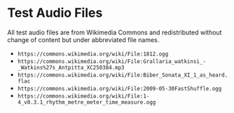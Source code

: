 # Test Audio Files

All test audio files are from Wikimedia Commons and redistributed without
change of content but under abbreviated file names.

- `https://commons.wikimedia.org/wiki/File:1812.ogg`
- `https://commons.wikimedia.org/wiki/File:Grallaria_watkinsi_-_Watkins%27s_Antpitta_XC250384.mp3`
- `https://commons.wikimedia.org/wiki/File:Biber_Sonata_XI_1_as_heard.flac`
- `https://commons.wikimedia.org/wiki/File:2009-05-30FastShuffle.ogg`
- `https://commons.wikimedia.org/wiki/File:1-4_v0.3.1_rhythm_metre_meter_time_measure.ogg`
